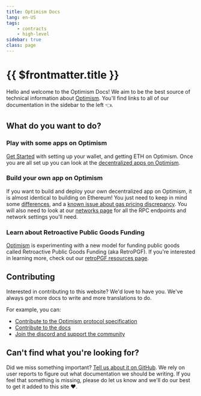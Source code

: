 ```yaml
---
title: Optimism Docs
lang: en-US
tags:
    - contracts
    - high-level
sidebar: true   
class: page 
---
```


# {{ $frontmatter.title }}

Hello and welcome to the Optimism Docs!
We aim to be the best source of technical information about [Optimism](https://optimistic.etherscan.io/).
You'll find links to all of our documentation in the sidebar to the left 👈.

## What do you want to do?

### Play with some apps on Optimism

[Get Started](./docs/users/getting-started.md) with setting up your wallet, and getting ETH on Optimism. Once you are all set up you can look at the [decentralized apps on Optimism](https://www.optimism.io/apps/defi).

### Build your own app on Optimism

If you want to build and deploy your own decentralized app on Optimism, it is almost identical to building on Ethereum! You just need to keep in mind some [differences](./docs/developers/l2/differences.md), and a [known issue about gas pricing discrepancy](./docs/developers/known-issues.md). 
You will also need to look at our [networks page](./docs/infra/networks.md) for all the RPC endpoints and network settings you'll need.

### Learn about Retroactive Public Goods Funding

[Optimism](https://optimism.io) is experimenting with a new model for funding public goods called Retroactive Public Goods Funding (aka RetroPGF).
If you're interested in learning more, check out our [retroPGF resources page](./docs/retro-pgf/resources.md).

## Contributing

Interested in contributing to this website? We'd love to have you. We've always got more docs to write and more translations to do.

For example, you can:

- [Contribute to the Optimism protocol specification](https://github.com/ethereum-optimism/optimism/contribute)
- [Contribute to the docs](https://github.com/ethereum-optimism/community-hub/contribute)
- [Join the discord and support the community](https://discord.com/invite/optimism)

## Can't find what you're looking for?

Did we miss something important?
[Tell us about it on GitHub](https://github.com/ethereum-optimism/community-hub/issues/new?assignees=&labels=&template=issues.md).
We rely on user reports to figure out what documentation we should be writing.
If you feel that something is missing, please do let us know and we'll do our best to get it added to this site ❤️.
